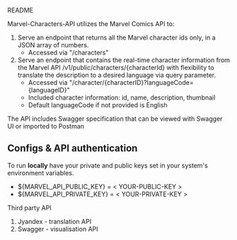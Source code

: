 README

Marvel-Characters-API utilizes the Marvel Comics API to:
1.  Serve an endpoint that returns all the Marvel character ids only, in a JSON array of numbers.
    * Accessed via "/characters"
 2. Serve an endpoint that contains the real-time character information from the Marvel API /v1/public/characters/{characterId} with flexibility to translate the description to a desired language via query parameter.
    * Accessed via "/character/{characterID}?languageCode={languageID}"
    * Included character information: id, name, description, thumbnail
    * Default languageCode if not provided is English
    
The API includes Swagger specification that can be viewed with Swagger UI or imported to Postman

## Configs & API authentication

To run **locally** have your private and public keys set in your system's environment variables.

* ${MARVEL_API_PUBLIC_KEY} = < YOUR-PUBLIC-KEY >
* ${MARVEL_API_PRIVATE_KEY} = < YOUR-PRIVATE-KEY >

Third party API
1. Jyandex - translation API
2. Swagger - visualisation API
